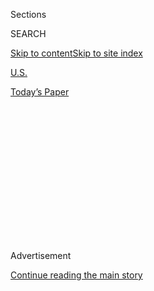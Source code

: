 <div id="app">

<div>

<div>

<div>

<div class="NYTAppHideMasthead css-1q2w90k e1suatyy0">

<div class="section css-ui9rw0 e1suatyy2">

<div class="css-eph4ug er09x8g0">

<div class="css-6n7j50">

</div>

<span class="css-1dv1kvn">Sections</span>

<div class="css-10488qs">

<span class="css-1dv1kvn">SEARCH</span>

</div>

[Skip to content](#site-content)[Skip to site
index](#site-index)

</div>

<div id="masthead-section-label" class="css-1wr3we4 eaxe0e00">

[U.S.](https://www.nytimes3xbfgragh.onion/section/us)

</div>

<div class="css-10698na e1huz5gh0">

</div>

</div>

<div id="masthead-bar-one" class="section hasLinks css-15hmgas e1csuq9d3">

<div class="css-uqyvli e1csuq9d0">

</div>

<div class="css-1uqjmks e1csuq9d1">

</div>

<div class="css-9e9ivx">

[](https://myaccount.nytimes3xbfgragh.onion/auth/login?response_type=cookie&client_id=vi)

</div>

<div class="css-1bvtpon e1csuq9d2">

[Today’s
Paper](https://www.nytimes3xbfgragh.onion/section/todayspaper)

</div>

</div>

</div>

</div>

<div data-aria-hidden="false">

<div id="site-content" data-role="main">

<div>

<div class="css-1aor85t" style="opacity:0.000000001;z-index:-1;visibility:hidden">

<div class="css-1hqnpie">

<div class="css-epjblv">

<span class="css-17xtcya">[U.S.](/section/us)</span><span class="css-x15j1o">|</span><span class="css-fwqvlz">Lava
Bomb Hits Tourist Boat in Hawaii, Injuring
23</span>

</div>

<div class="css-k008qs">

<div class="css-1iwv8en">

<span class="css-18z7m18"></span>

<div>

</div>

</div>

<span class="css-1n6z4y">https://nyti.ms/2msrU9n</span>

<div class="css-1705lsu">

<div class="css-4xjgmj">

<div class="css-4skfbu" data-role="toolbar" data-aria-label="Social Media Share buttons, Save button, and Comments Panel with current comment count" data-testid="share-tools">

  - 
  - 
  - 
  - 
    
    <div class="css-6n7j50">
    
    </div>

  - 

</div>

</div>

</div>

</div>

</div>

</div>

<div class="css-13pd83m">

</div>

<div id="top-wrapper" class="css-1sy8kpn">

<div id="top-slug" class="css-l9onyx">

Advertisement

</div>

[Continue reading the main
story](#after-top)

<div class="ad top-wrapper" style="text-align:center;height:100%;display:block;min-height:250px">

<div id="top" class="place-ad" data-position="top" data-size-key="top">

</div>

</div>

<div id="after-top">

</div>

</div>

<div id="sponsor-wrapper" class="css-1hyfx7x">

<div id="sponsor-slug" class="css-19vbshk">

Supported by

</div>

[Continue reading the main
story](#after-sponsor)

<div id="sponsor" class="ad sponsor-wrapper" style="text-align:center;height:100%;display:block">

</div>

<div id="after-sponsor">

</div>

</div>

<div class="css-1vkm6nb ehdk2mb0">

# Lava Bomb Hits Tourist Boat in Hawaii, Injuring 23

</div>

![<span class="css-16f3y1r e13ogyst0">Tourists onboard were there to
watch lava from the Kilauea volcano flow off the Big Island into the
ocean.</span><span class="css-cch8ym"><span class="css-1dv1kvn">Credit</span><span class="css-cnj6d5 e1z0qqy90" itemprop="copyrightHolder"><span class="css-1ly73wi e1tej78p0">Credit...</span><span>Hawaii
Department of Land and Natural Resources, via Associated
Press</span></span></span>](https://static01.graylady3jvrrxbe.onion/images/2018/07/18/us/18xp-lava1/18xp-lava1-videoSixteenByNine3000.jpg)

<div class="css-xt80pu e12qa4dv0">

<div class="css-18e8msd">

<div class="css-vp77d3 epjyd6m0">

<div class="css-1baulvz">

By [<span class="css-1baulvz last-byline" itemprop="name">Julia
Jacobs</span>](https://www.nytimes3xbfgragh.onion/by/julia-jacobs)

</div>

</div>

  - July 17,
    2018

  - 
    
    <div class="css-4xjgmj">
    
    <div class="css-d8bdto" data-role="toolbar" data-aria-label="Social Media Share buttons, Save button, and Comments Panel with current comment count" data-testid="share-tools">
    
      - 
      - 
      - 
      - 
        
        <div class="css-6n7j50">
        
        </div>
    
      - 
    
    </div>
    
    </div>

</div>

</div>

<div class="section meteredContent css-1r7ky0e" name="articleBody" itemprop="articleBody">

<div class="css-1fanzo5 StoryBodyCompanionColumn">

<div class="css-53u6y8">

A basketball-size chunk of molten rock, known as a lava bomb, crashed
into a tourist boat off Hawaii’s coast this week, injuring 23 people who
were there to watch lava flow off the Big Island, officials said.

The Coast Guard has opened an investigation into whether the boat was in
a restricted zone when the lava struck.

The boat was touring near a lava flow around 6 a.m. on Monday in Kapoho
Bay, on the island’s east coast, when molten lava showered down on the
vessel’s metal roof, leaving a gaping hole, according to a
[statement](http://dlnr.hawaii.gov/blog/2018/07/16/nr18-140/) from
Hawaii’s Department of Land and Natural Resources.

After the boat returned to shore, 13 people were transported to the
hospital and 10 people with minor injuries were treated on site. One
passenger, a 20-year-old woman, seriously injured a leg, the statement
said.

</div>

</div>

<div class="css-1fanzo5 StoryBodyCompanionColumn">

<div class="css-53u6y8">

The source of the lava was Kilauea, one of the world’s most active
volcanoes, which has attracted tourists in recent months who are eager
to see the piping hot rock for themselves.

After the episode, all vessels were restricted from traveling within 300
meters, or about 330 yards, of the lava flowing into the Pacific Ocean,
the Coast Guard said in a statement on Monday. Previously, tourist boats
with experienced professional captains could get permission to operate
50 meters or more away from the lava, but they will no longer be able to
do so, said Matthew West, a Coast Guard spokesman.

The captain of the boat, Shane Turpin, said he was well outside the zone
at the time of the explosion, [Reuters
reported](https://www.nytimes3xbfgragh.onion/reuters/2018/07/17/us/17reuters-hawaii-volcano-tours.html)
on Tuesday. Mr. Turpin did not respond to a request for comment.

A [video of an
explosion](https://www.facebookcorewwwi.onion/ikaika.marzo/videos/1887564864629374/?hc_location=ufi)
that was captured from another lava tour boat around the time the boat
was hit shows a huge plume of dark smoke and red lava on the water’s
surface.

The [Kilauea volcano
erupted](https://www.nytimes3xbfgragh.onion/2018/05/17/us/eruption-volcano-hawaii-kilauea.html)
from its summit earlier this year after days of small earthquakes. The
lava flow has destroyed hundreds of homes and other buildings, and the
Hawaii County Civil Defense Agency [urged tourists to steer
clear](https://www.nytimes3xbfgragh.onion/2018/05/07/us/hawaii-volcano-kilauea.html)
of the area in May.

</div>

</div>

<div class="css-1fanzo5 StoryBodyCompanionColumn">

<div class="css-53u6y8">

The volcano was active as of Monday morning, according to the [United
States Geological
Survey](https://volcanoes.usgs.gov/volcanoes/kilauea/status.html).

The company that operated the boat, Lava Ocean Tours, is based in Hilo,
Hawaii, and advertises itself as an “exciting way to experience the
molten hot lava entering the sea.” The “Hot Spot” vessel that was hit by
the lava bomb can seat up to 49 passengers, and each three-hour tour
costs $225 to $250, according to the [company’s
website.](http://seelava.com/big-island-boat-tours/)

The explosion can be explained by molten rock coming in contact with
ocean water, which causes the water to boil quickly, sending off plumes
of steam, said Einat Lev, a volcanology expert and assistant professor
at Columbia University. As the gas expands, it sets off the blast.

This interaction causes a “corrosive seawater plume” laden with
hydrochloric acid and volcanic particles, which can irritate the eyes,
skin and lungs, according to the Geological Survey.

Dr. Lev said the Kilauea volcano has had an “ocean entry,” or a location
where the lava comes in contact with water, since the 1980s, attracting
tourists who are willing to accept some risk to see the spectacle.

“People have been trying to look at this ocean entry for many years,”
she said. “This one is flowing a little faster, so they might have been
a little too close.”

Hawaii’s Department of Land and Natural Resources is also investigating
the episode.

</div>

</div>

</div>

<div>

</div>

<div>

</div>

<div>

</div>

<div>

<div id="bottom-wrapper" class="css-1ede5it">

<div id="bottom-slug" class="css-l9onyx">

Advertisement

</div>

[Continue reading the main
story](#after-bottom)

<div id="bottom" class="ad bottom-wrapper" style="text-align:center;height:100%;display:block;min-height:90px">

</div>

<div id="after-bottom">

</div>

</div>

</div>

</div>

</div>

## Site Index

<div>

</div>

## Site Information Navigation

  - [© <span>2020</span> <span>The New York Times
    Company</span>](https://help.nytimes3xbfgragh.onion/hc/en-us/articles/115014792127-Copyright-notice)

<!-- end list -->

  - [NYTCo](https://www.nytco.com/)
  - [Contact
    Us](https://help.nytimes3xbfgragh.onion/hc/en-us/articles/115015385887-Contact-Us)
  - [Work with us](https://www.nytco.com/careers/)
  - [Advertise](https://nytmediakit.com/)
  - [T Brand Studio](http://www.tbrandstudio.com/)
  - [Your Ad
    Choices](https://www.nytimes3xbfgragh.onion/privacy/cookie-policy#how-do-i-manage-trackers)
  - [Privacy](https://www.nytimes3xbfgragh.onion/privacy)
  - [Terms of
    Service](https://help.nytimes3xbfgragh.onion/hc/en-us/articles/115014893428-Terms-of-service)
  - [Terms of
    Sale](https://help.nytimes3xbfgragh.onion/hc/en-us/articles/115014893968-Terms-of-sale)
  - [Site
    Map](https://spiderbites.nytimes3xbfgragh.onion)
  - [Help](https://help.nytimes3xbfgragh.onion/hc/en-us)
  - [Subscriptions](https://www.nytimes3xbfgragh.onion/subscription?campaignId=37WXW)

</div>

</div>

</div>

</div>
